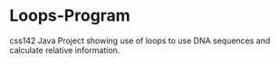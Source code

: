 # Loops-Program
css142 Java Project showing use of loops to use DNA sequences and calculate relative information.
